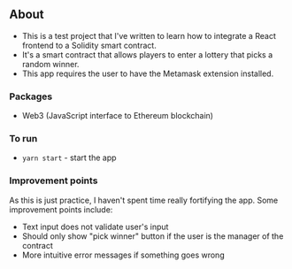 ## About

- This is a test project that I've written to learn how to integrate a React frontend to a Solidity smart contract.
- It's a smart contract that allows players to enter a lottery that picks a random winner.
- This app requires the user to have the Metamask extension installed.

### Packages

- Web3 (JavaScript interface to Ethereum blockchain)

### To run

- `yarn start` - start the app

### Improvement points

As this is just practice, I haven't spent time really fortifying the app. Some improvement points include:

- Text input does not validate user's input
- Should only show "pick winner" button if the user is the manager of the contract
- More intuitive error messages if something goes wrong

